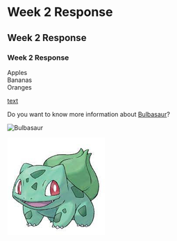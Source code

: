 # Week 2 Response  

## Week 2 Response  

### Week 2 Response

Apples  
Bananas  
Oranges

[text](URL)  

Do you want to know more information about [Bulbasaur](https://www.pokemon.com/us/pokedex/bulbasaur)?  

![Bulbasaur](https://breedersguidehome.files.wordpress.com/2019/04/bulbasaur.png?w=1024 "Bulbasaur in a Garden")

![Bulbasaur](assets/bulbasaur.jpg "A tiny Bulbasaur says 'hello!'")
